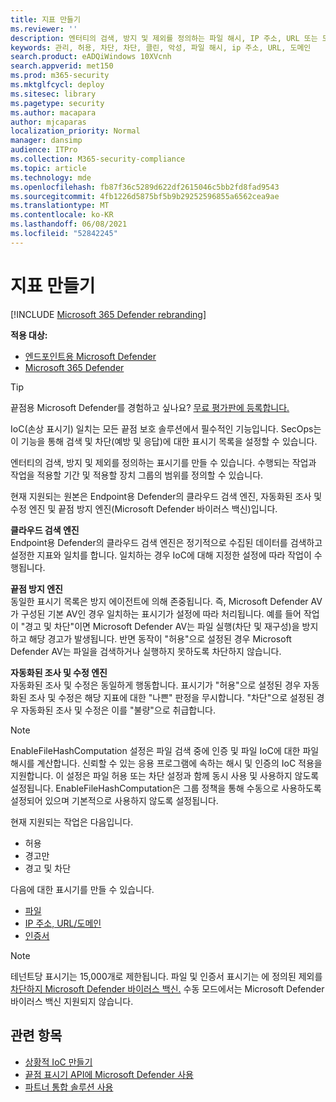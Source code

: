 ```yaml
---
title: 지표 만들기
ms.reviewer: ''
description: 엔터티의 검색, 방지 및 제외를 정의하는 파일 해시, IP 주소, URL 또는 도메인에 대한 표시기를 만들 수 있습니다.
keywords: 관리, 허용, 차단, 차단, 클린, 악성, 파일 해시, ip 주소, URL, 도메인
search.product: eADQiWindows 10XVcnh
search.appverid: met150
ms.prod: m365-security
ms.mktglfcycl: deploy
ms.sitesec: library
ms.pagetype: security
ms.author: macapara
author: mjcaparas
localization_priority: Normal
manager: dansimp
audience: ITPro
ms.collection: M365-security-compliance
ms.topic: article
ms.technology: mde
ms.openlocfilehash: fb87f36c5289d622df2615046c5bb2fd8fad9543
ms.sourcegitcommit: 4fb1226d5875bf5b9b29252596855a6562cea9ae
ms.translationtype: MT
ms.contentlocale: ko-KR
ms.lasthandoff: 06/08/2021
ms.locfileid: "52842245"
---
```

# <a name="create-indicators"></a>지표 만들기

[!INCLUDE [Microsoft 365 Defender rebranding](../../includes/microsoft-defender.md)]

**적용 대상:**
- [엔드포인트용 Microsoft Defender](https://go.microsoft.com/fwlink/p/?linkid=2154037)
- [Microsoft 365 Defender](https://go.microsoft.com/fwlink/?linkid=2118804)


> [!TIP]
> 끝점용 Microsoft Defender를 경험하고 싶나요? [무료 평가판에 등록합니다.](https://www.microsoft.com/WindowsForBusiness/windows-atp?ocid=docs-wdatp-automationexclusionlist-abovefoldlink)

IoC(손상 표시기) 일치는 모든 끝점 보호 솔루션에서 필수적인 기능입니다. SecOps는 이 기능을 통해 검색 및 차단(예방 및 응답)에 대한 표시기 목록을 설정할 수 있습니다.

엔터티의 검색, 방지 및 제외를 정의하는 표시기를 만들 수 있습니다. 수행되는 작업과 작업을 적용할 기간 및 적용할 장치 그룹의 범위를 정의할 수 있습니다.

현재 지원되는 원본은 Endpoint용 Defender의 클라우드 검색 엔진, 자동화된 조사 및 수정 엔진 및 끝점 방지 엔진(Microsoft Defender 바이러스 백신)입니다.

**클라우드 검색 엔진**<br>
Endpoint용 Defender의 클라우드 검색 엔진은 정기적으로 수집된 데이터를 검색하고 설정한 지표와 일치를 합니다. 일치하는 경우 IoC에 대해 지정한 설정에 따라 작업이 수행됩니다.

**끝점 방지 엔진**<br>
동일한 표시기 목록은 방지 에이전트에 의해 존중됩니다. 즉, Microsoft Defender AV가 구성된 기본 AV인 경우 일치하는 표시기가 설정에 따라 처리됩니다. 예를 들어 작업이 "경고 및 차단"이면 Microsoft Defender AV는 파일 실행(차단 및 재구성)을 방지하고 해당 경고가 발생됩니다. 반면 동작이 "허용"으로 설정된 경우 Microsoft Defender AV는 파일을 검색하거나 실행하지 못하도록 차단하지 않습니다.

**자동화된 조사 및 수정 엔진**<BR>
자동화된 조사 및 수정은 동일하게 행동합니다. 표시기가 "허용"으로 설정된 경우 자동화된 조사 및 수정은 해당 지표에 대한 "나쁜" 판정을 무시합니다. "차단"으로 설정된 경우 자동화된 조사 및 수정은 이를 "불량"으로 취급합니다.

> [!NOTE]
> EnableFileHashComputation 설정은 파일 검색 중에 인증 및 파일 IoC에 대한 파일 해시를 계산합니다. 신뢰할 수 있는 응용 프로그램에 속하는 해시 및 인증의 IoC 적용을 지원합니다. 이 설정은 파일 허용 또는 차단 설정과 함께 동시 사용 및 사용하지 않도록 설정됩니다. EnableFileHashComputation은 그룹 정책을 통해 수동으로 사용하도록 설정되어 있으며 기본적으로 사용하지 않도록 설정됩니다.


현재 지원되는 작업은 다음입니다.
- 허용
- 경고만
- 경고 및 차단


다음에 대한 표시기를 만들 수 있습니다.
- [파일](indicator-file.md)
- [IP 주소, URL/도메인](indicator-ip-domain.md)
- [인증서](indicator-certificates.md)


> [!NOTE]
> 테넌트당 표시기는 15,000개로 제한됩니다. 파일 및 인증서 표시기는 에 정의된 제외를 [차단하지 Microsoft Defender 바이러스 백신.](/windows/security/threat-protection/microsoft-defender-antivirus/configure-exclusions-microsoft-defender-antivirus) 수동 모드에서는 Microsoft Defender 바이러스 백신 지원되지 않습니다. 


## <a name="related-topics"></a>관련 항목

- [상황적 IoC 만들기](respond-file-alerts.md#add-indicator-to-block-or-allow-a-file)
- [끝점 표시기 API에 Microsoft Defender 사용](ti-indicator.md)
- [파트너 통합 솔루션 사용](partner-applications.md)
